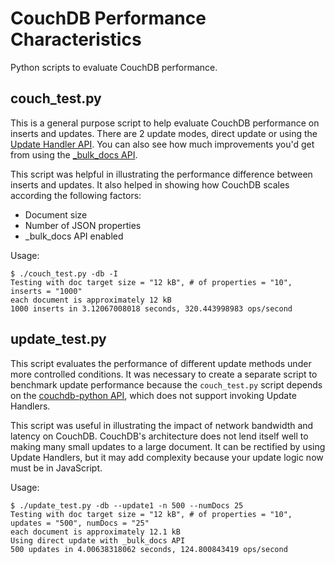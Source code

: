 CouchDB Performance Characteristics
===================================

Python scripts to evaluate CouchDB performance.

couch_test.py
-------------
This is a general purpose script to help evaluate CouchDB performance on 
inserts and updates. There are 2 update modes, direct update or using 
the [Update Handler API](http://wiki.apache.org/couchdb/Document_Update_Handlers). 
You can also see how much improvements you'd get from using the
[_bulk_docs API](http://wiki.apache.org/couchdb/HTTP_Bulk_Document_API).

This script was helpful in illustrating the performance difference between 
inserts and updates. It also helped in showing how CouchDB scales according 
the following factors:

* Document size
* Number of JSON properties
* _bulk_docs API enabled

Usage:

    $ ./couch_test.py -db -I
    Testing with doc target size = "12 kB", # of properties = "10", inserts = "1000"
    each document is approximately 12 kB
    1000 inserts in 3.12067008018 seconds, 320.443998983 ops/second

update_test.py
--------------
This script evaluates the performance of different update methods under
more controlled conditions. It was necessary to create a separate script 
to benchmark update performance because the `couch_test.py` script 
depends on the [couchdb-python API](http://code.google.com/p/couchdb-python/), 
which does not support invoking Update Handlers.

This script was useful in illustrating the impact of network bandwidth 
and latency on CouchDB. CouchDB's architecture does not lend itself well
to making many small updates to a large document. It can be rectified by
using Update Handlers, but it may add complexity because your update 
logic now must be in JavaScript.

Usage:

    $ ./update_test.py -db --update1 -n 500 --numDocs 25
    Testing with doc target size = "12 kB", # of properties = "10", updates = "500", numDocs = "25"
    each document is approximately 12.1 kB
    Using direct update with _bulk_docs API
    500 updates in 4.00638318062 seconds, 124.800843419 ops/second
